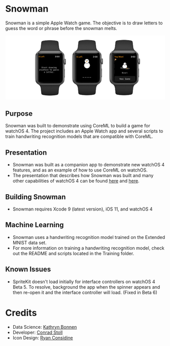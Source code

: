 # Snowman

Snowman is a simple Apple Watch game. The objective is to draw letters to guess the word or phrase before the snowman melts.

<p align="center">
<img src="Resources/snowman-screenshots.png") alt="Snowman for Apple Watch"/>
</p>

## Purpose

Snowman was built to demonstrate using CoreML to build a game for watchOS 4. The project includes an Apple Watch app and several scripts to train handwriting recognition models that are compatible with CoreML.

## Presentation

- Snowman was built as a companion app to demonstrate new watchOS 4 features, and as an example of how to use CoreML on watchOS. 
- The presentation that describes how Snowman was built and many other capabilities of watchOS 4 can be found [here](https://speakerdeck.com/cnstoll/the-latest-in-developing-for-watchos) and [here](https://speakerdeck.com/cnstoll/machine-learning-on-apple-watch).

## Building Snowman

- Snowman requires Xcode 9 (latest version), iOS 11, and watchOS 4

## Machine Learning

- Snowman uses a handwriting recognition model trained on the Extended MNIST data set. 
- For more information on training a handwriting recognition model, check out the README and scripts located in the Training folder.

## Known Issues

- SpriteKit doesn't load initially for interface controllers on watchOS 4 Beta 5. To resolve, background the app when the spinner appears and then re-open it and the interface controller will load. (Fixed in Beta 6)

# Credits

- Data Science: [Kathryn Bonnen](https://github.com/kbonnen)
- Developer: [Conrad Stoll](https://github.com/cnstoll)
- Icon Design: [Ryan Considine](https://twitter.com/ryanconsidine)
